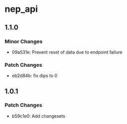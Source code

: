 # nep_api

## 1.1.0

### Minor Changes

- 09a531e: Prevent reset of data due to endpoint failure

### Patch Changes

- eb2d84b: fix dips to 0

## 1.0.1

### Patch Changes

- b59c1e0: Add changesets
